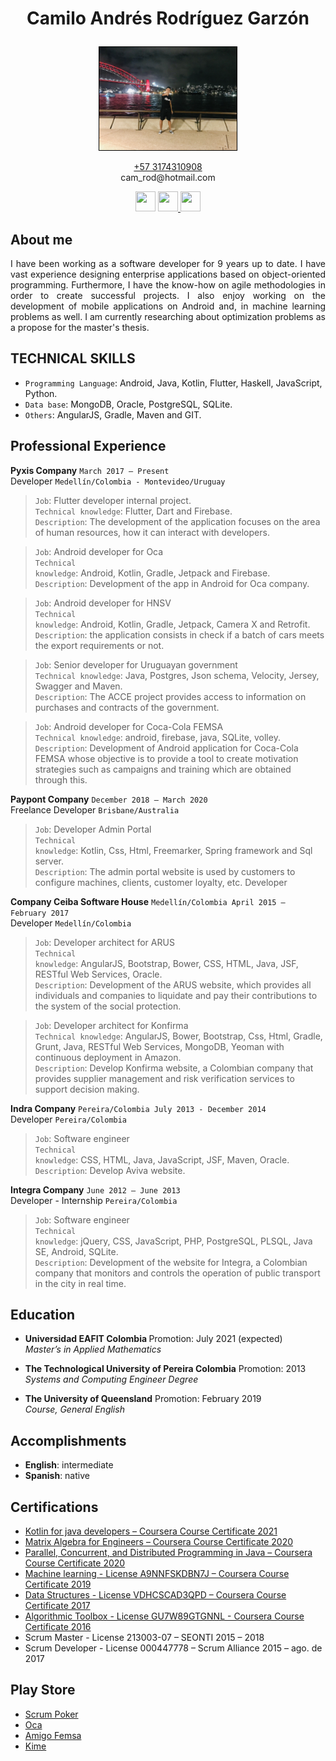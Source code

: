 <h1><p align="center">Camilo Andr&eacute;s Rodr&iacute;guez Garz&oacute;n</p></h1>
<p align="center">
  <img style='border:1px solid black;' src="assets/camilo.jpg" width="220" />
<p/>
<p align="center"><a href='https://wa.me/+573174310908' target='_blank'>+57 3174310908</a><br>cam_rod@hotmail.com</p>
<div>
  <p align="center">
    <a href="https://stackoverflow.com/users/11279246/camroga">
      <img src="https://upload.wikimedia.org/wikipedia/commons/thumb/e/ef/Stack_Overflow_icon.svg/768px-Stack_Overflow_icon.svg.png" 
           width="32px" height="32px" /></a>
    <a href="https://www.linkedin.com/in/camilo-rodriguez-garzon">
      <img src="https://cdn4.iconfinder.com/data/icons/vector_social_media_icons/32px/linkedin.png" width="32px" height="32px" />
    </a>
    <a href="https://github.com/camroga/">
      <img src="https://octodex.github.com/images/octonaut.jpg" width="32px" height="32px" />
    </a> 
  </p>
</div>

## About me

<p style='text-align: justify;'> I have been working as a software developer for 9 years up to date. I have vast experience designing enterprise applications based on object-oriented programming. Furthermore, I have the know-how on agile methodologies in order to create successful projects. I also enjoy working on the development of mobile applications on Android and, in machine learning problems as well. I am currently researching about optimization problems as a propose for the master's thesis. </p>

## TECHNICAL SKILLS

<ul>
  <li><code>Programming Language</code>: Android, Java, Kotlin, Flutter, Haskell, JavaScript, Python.</li>
  <li><code>Data base</code>: MongoDB, Oracle, PostgreSQL, SQLite.</li>
  <li><code>Others</code>: AngularJS, Gradle, Maven and GIT.</li>
</ul>

## Professional Experience

<p> <strong>Pyxis Company</strong> <code>March 2017 – Present</code> <br> 
  Developer <code>Medellín/Colombia - Montevideo/Uruguay</code></p> 

> <code>Job</code>: Flutter developer internal project. <br>
<code>Technical knowledge</code>: Flutter, Dart and Firebase. <br>
<code>Description</code>: The development of the application focuses on the area of human resources, how it can interact with
developers.

> <code>Job</code>: Android developer for Oca <br>
<code>Technical knowledge</code>: Android, Kotlin, Gradle, Jetpack and Firebase. <br>
<code>Description</code>: Development of the app in Android for Oca company.

> <code>Job</code>: Android developer for HNSV <br>
<code>Technical knowledge</code>: Android, Kotlin, Gradle, Jetpack, Camera X and Retrofit. <br>
<code>Description</code>: the application consists in check if a batch of cars meets the export requirements or not.

> <code>Job</code>: Senior developer for Uruguayan government <br>
<code>Technical knowledge</code>: Java, Postgres, Json schema, Velocity, Jersey, Swagger and Maven. <br>
<code>Description</code>: The ACCE project provides access to information on purchases and contracts of the government.

> <code>Job</code>: Android developer for Coca-Cola FEMSA <br>
<code>Technical knowledge</code>: android, firebase, java, SQLite, volley. <br>
<code>Description</code>: Development of Android application for Coca-Cola FEMSA whose objective is to provide a tool to
create motivation strategies such as campaigns and training which are obtained through this.

<p> <strong>Paypont Company</strong> <code>December 2018 – March 2020 </code> <br> 
  Freelance Developer <code>Brisbane/Australia</code></p> 

> <code>Job</code>: Developer Admin Portal <br>
<code>Technical knowledge</code>: Kotlin, Css, Html, Freemarker, Spring framework and Sql server. <br>
<code>Description</code>: The admin portal website is used by customers to configure machines, clients, customer loyalty, etc.
Developer

<p> <strong>Company Ceiba Software House</strong> <code>Medellín/Colombia April 2015 – February 2017</code> <br> 
  Developer <code>Medellín/Colombia</code></p> 

> <code>Job</code>: Developer architect for ARUS <br>
<code>Technical knowledge</code>: AngularJS, Bootstrap, Bower, CSS, HTML, Java, JSF, RESTful Web Services, Oracle.  <br>
<code>Description</code>: Development of the ARUS website, which provides all individuals and companies to liquidate and pay
their contributions to the system of the social protection.

> <code>Job</code>: Developer architect for Konfirma <br> 
<code>Technical knowledge</code>: AngularJS, Bower, Bootstrap, Css, Html, Gradle, Grunt, Java, RESTful Web Services,
MongoDB, Yeoman with continuous deployment in Amazon. <br> 
<code>Description</code>: Develop Konfirma website, a Colombian company that provides supplier management and risk
verification services to support decision making.

<p> <strong>Indra Company</strong> <code>Pereira/Colombia July 2013 - December 2014</code> <br> 
  Developer <code>Pereira/Colombia</code></p> 

> <code>Job</code>: Software engineer <br>
<code>Technical knowledge</code>: CSS, HTML, Java, JavaScript, JSF, Maven, Oracle. <br> 
<code>Description</code>: Develop Aviva website.

<p> <strong>Integra Company</strong> <code>June 2012 – June 2013</code> <br> 
  Developer - Internship <code>Pereira/Colombia</code></p> 

> <code>Job</code>: Software engineer <br>
<code>Technical knowledge</code>: jQuery, CSS, JavaScript, PHP, PostgreSQL, PLSQL, Java SE, Android, SQLite. <br>
<code>Description</code>: Development of the website for Integra, a Colombian company that monitors and controls the
operation of public transport in the city in real time.

## Education

- <p><b>Universidad EAFIT Colombia </b> Promotion: July 2021 (expected) <br> <i>Master’s in Applied Mathematics</i></p>                                           

- <p><b>The Technological University of Pereira Colombia</b>  Promotion: 2013 <br> <i>Systems and Computing Engineer Degree</i></p>

- <p><b>The University of Queensland</b> Promotion: February 2019 <br> <i>Course, General English</i></p>
                                           

## Accomplishments

- **English**: intermediate 
- **Spanish**: native

## Certifications

<ul>
  <li><a href="https://www.coursera.org/account/accomplishments/verify/JZ2HH6ZG8PZ3">Kotlin for java developers – Coursera Course Certificate 2021</a></li>
  <li><a href="https://www.coursera.org/account/accomplishments/verify/PWZDQCTZD4NS?utm_source=ios&utm_medium=certificate&utm_content=cert_image&utm_campaign=sharing_cta&utm_product=course">Matrix Algebra for Engineers – Coursera Course Certificate 2020</a></li>
  <li><a href="https://www.coursera.org/account/accomplishments/specialization/VX4KHX8GCN7X?utm_source=link&utm_medium=certificate&utm_content=cert_image&utm_campaign=sharing_cta&utm_product=s12n">Parallel, Concurrent, and Distributed Programming in Java – Coursera Course Certificate 2020</a></li>
  <li><a href="https://www.coursera.org/account/accomplishments/verify/A9NNFSKDBN7J">Machine learning - License A9NNFSKDBN7J – Coursera Course Certificate 2019</a></li>
  <li><a href="https://www.coursera.org/account/accomplishments/verify/VDHCSCAD3QPD">Data Structures - License VDHCSCAD3QPD – Coursera Course Certificate 2017</a></li>
  <li><a href="https://www.coursera.org/account/accomplishments/verify/GU7W89GTGNNL">Algorithmic Toolbox - License GU7W89GTGNNL - Coursera Course Certificate 2016</a></li>
  <li>Scrum Master - License 213003-07 – SEONTI 2015 – 2018</li>
  <li>Scrum Developer - License 000447778 – Scrum Alliance 2015 – ago. de 2017</li>
</ul> 

## Play Store

<ul>
  <li><a href="https://play.google.com/store/apps/details?id=com.buildreams.scrumpoker">Scrum Poker</a></li>
  <li><a href="https://play.google.com/store/apps/details?id=uy.com.oca.ocatarjetas">Oca</a></li>
  <li><a href="https://play.google.com/store/apps/details?id=com.kof.amigofemsa">Amigo Femsa</a></li>
  <li><a href="https://play.google.com/store/apps/details?id=com.pyxis.p4h">Kime</a></li>
</ul>
